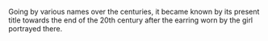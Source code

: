 Going by various names over the centuries, it became known by its present title towards the end of the 20th century after the earring worn by the girl portrayed there.
<param ve-image
    url=https://upload.wikimedia.org/wikipedia/commons/a/ad/Bernini%27s_Apollo_and_Daphnestatue.jpg
    label=Apollo and Daphne
    description=sculpture by Gian Lorenzo Bernini
    license=CC BY-SA 4.0>
